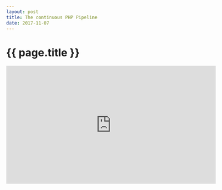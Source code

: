 ```yaml
---
layout: post
title: The continuous PHP Pipeline
date: 2017-11-07
---
```

# {{ page.title }}
<iframe width="560" height="315" src="https://www.youtube.com/embed/Oxbm8ddOAr8" frameborder="0" allowfullscreen></iframe>